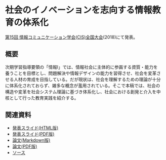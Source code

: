 # 社会のイノベーションを志向する情報教育の体系化
[第15回 情報コミュニケーション学会(CIS)全国大会](http://www.cis.gr.jp/zenkoku.html)(2018)にて発表。

## 概要
次期学習指導要領の「情報I」では、情報社会に主体的に参画する資質・能力を養うことを目標とし、問題解決や情報デザインの能力を習得させ、社会を変革させる人材の育成を目指している。だが現状は、社会を理解するための理論が十分に体系化されておらず、雑多な概念が濫用されている。そこで本稿では、社会の構造や変革を社会システム理論に基づき体系化し、社会における創発と介入を中核として行った教育実践を紹介する。

## 関連資料
- [発表スライド(HTML版)](https://saireya.github.io/thesis/2018CIS-innovation/slide.tex.xml)
- [発表スライド(PDF版)](https://www.slideshare.net/saireya/ss-xxx)
- [論文(Markdown版)](thesis.md)
- [論文(PDF版)](https://www.scribd.com/doc/xxx)
- [ソース](https://github.com/saireya/thesis/tree/gh-pages/2018CIS-innovation)
